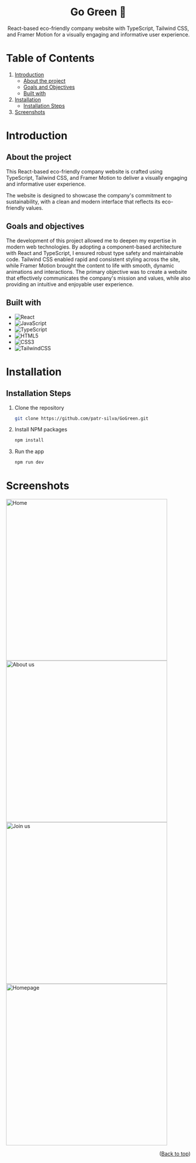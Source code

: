 <div align="center">
<h1 align="center">Go Green 🌳</h1>
<p align="center">
React-based eco-friendly company website with TypeScript, Tailwind CSS, and Framer Motion for a visually engaging and informative user experience.
</p>
</div>

# Table of Contents

1. [Introduction](#introduction)
    * [About the project](#about)
    * [Goals and Objectives](#goals)
    * [Built with](#built)
2. [Installation](#installation)
   * [Installation Steps](#installation)
3. [Screenshots](#screenshots)

<h1 id="introduction">Introduction</h1>
<h2 id="about">About the project</h2>

This React-based eco-friendly company website is crafted using TypeScript, Tailwind CSS, and Framer Motion to deliver a visually engaging and informative user experience. 

The website is designed to showcase the company's commitment to sustainability, with a clean and modern interface that reflects its eco-friendly values.

<h2 id="goals">Goals and objectives</h2>

The development of this project allowed me to deepen my expertise in modern web technologies. By adopting a component-based architecture with React and TypeScript, I ensured robust type safety and maintainable code. Tailwind CSS enabled rapid and consistent styling across the site, while Framer Motion brought the content to life with smooth, dynamic animations and interactions. The primary objective was to create a website that effectively communicates the company's mission and values, while also providing an intuitive and enjoyable user experience.

<h2 id="built">Built with</h2>

*  ![React](https://img.shields.io/badge/react-%2320232a.svg?style=plastic&logo=react&logoColor=%2361DAFB)
*  ![JavaScript](https://img.shields.io/badge/javascript-%23323330.svg?style=plastic&logo=javascript&logoColor=%23F7DF1E)
* ![TypeScript](https://img.shields.io/badge/typescript-%23007ACC.svg?style=plastic&logo=typescript&logoColor=white) 
*  ![HTML5](https://img.shields.io/badge/html5-%23E34F26.svg?style=plastic&logo=html5&logoColor=white)
*  ![CSS3](https://img.shields.io/badge/css3-%231572B6.svg?style=plastic&logo=css3&logoColor=white)
*  ![TailwindCSS](https://img.shields.io/badge/tailwindcss-%2338B2AC.svg?style=plastic&logo=tailwind-css&logoColor=white)

<h1 id="installation">Installation</h1>
<h2 id="installation">Installation Steps</h2>

1. Clone the repository
   ```sh
   git clone https://github.com/patr-silva/GoGreen.git
   ```
2. Install NPM packages
   ```sh
   npm install
   ```
3. Run the app 
      ```sh
   npm run dev
   ```

<h1 id="screenshots">Screenshots</h1>
<div>
<img width="440" alt="Home" src="https://github.com/user-attachments/assets/daab6801-170e-4471-8e62-942bceebc31c">
<img width="440" alt="About us" src="https://github.com/user-attachments/assets/ede459d3-ffb8-4d45-a7aa-246b720b2180">
<img width="440" alt="Join us" src="https://github.com/user-attachments/assets/707ff654-2964-489f-93ed-fb6c954d68ab">
<img width="440" alt="Homepage" src="https://github.com/user-attachments/assets/9a4cbb45-77a0-42e5-a856-764c87cc358a">
</div>

<p align="right">(<a href="#readme-top">Back to top</a>)</p>


